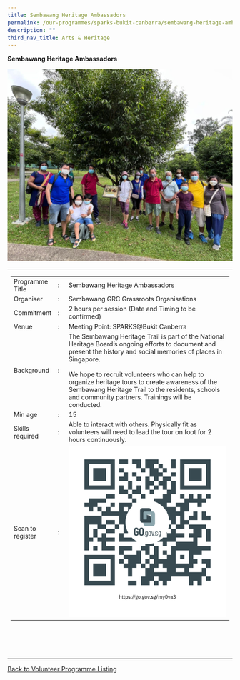 ```yaml
---
title: Sembawang Heritage Ambassadors
permalink: /our-programmes/sparks-bukit-canberra/sembawang-heritage-ambassadors/
description: ""
third_nav_title: Arts & Heritage
---
```

**Sembawang Heritage Ambassadors**

<img style="width=100px;height=100px;" src="/images/SPARKS@Bukit%20Canberra/sembawang%20heritage%20ambassadors.png">

<table width="100%" border="0">
	<tbody><tr>
		<td width="60%">
			<table width="100%" border="0">
				<tbody><tr>
					<td width="20%">
						Programme Title
					</td>
					<td width="5%">
						:
					</td>
					<td>
						Sembawang Heritage Ambassadors 
					</td>
				</tr>
					<tr><td width="20%">
						Organiser
					</td>
					<td width="5%">
						:
					</td>
					<td>
						   Sembawang GRC Grassroots Organisations
					</td>
				</tr>
				<tr>
					<td width="20%">
						Commitment
					</td>
					<td width="5%">
						:
					</td>
					<td width="75%">
						      2 hours per session (Date and Timing to be confirmed)
					</td>
				</tr>
				<tr>
					<td width="20%">
					 Venue
					</td>
					<td width="5%">
						:
					</td>
					<td width="75%">
					   Meeting Point: SPARKS@Bukit Canberra 
					</td>
				</tr>
				<tr>
					<td width="20%">
						Background
					</td>
					<td width="5%">
						:
					</td>
					<td width="75%">
						The Sembawang Heritage Trail is part of the National Heritage Board’s ongoing efforts to document and present the history and social memories of places in Singapore.
<br><br>
We hope to recruit volunteers who can help to organize heritage tours to create awareness of the Sembawang Heritage Trail to the residents, schools and community partners. Trainings will be conducted.
					</td>
				</tr>
				<tr>
					<td width="20%">
						Min age
					</td>
					<td width="5%">
						:
					</td>
					<td width="75%">
						15
					</td>
					</tr>	
		<tr>
					<td width="20%">
						Skills required
					</td>
					<td width="5%">
						:
					</td>
					<td>
						   Able to interact with others. Physically fit as volunteers will need to lead the tour on foot for 2 hours continuously.
			</td>
				</tr>
		<tr>
					<td width="20%">
						Scan to register
					</td>
					<td width="5%">
						:
					</td>
					<td>
						<a href="https://form.gov.sg/62a0680da303bc0012b6c48f"><img style="width=60px;height=60px;" src="/images/SPARKS@Bukit%20Canberra/sembawang%20heritage%20ambassadors%20qr.png">
			</a>
			</td>
				</tr>
</tbody></table>
<br>
			<br>
			<br>
			<br>
	</td></tr></tbody></table>
<a href="/our-programmes/sparks-bukit-canberra/volunteering-opportunities/">
	Back to Volunteer Programme Listing</a>